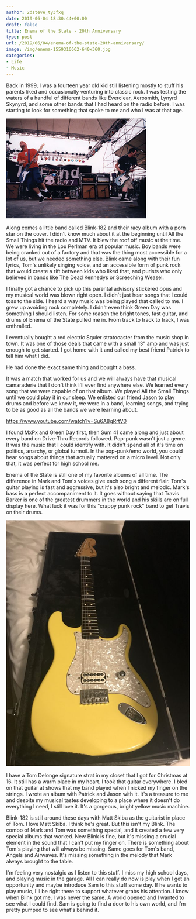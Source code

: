 ```yaml
---
author: 2dsteve_ty3fxq
date: 2019-06-04 18:30:44+00:00
draft: false
title: Enema of the State - 20th Anniversary
type: post
url: /2019/06/04/enema-of-the-state-20th-anniversary/
image: /img/enema-1559316662-640x360.jpg
categories:
- Life
- Music
---
```





Back in 1999, I was a fourteen year old kid still listening mostly to stuff his parents liked and occasionally venturing into classic rock. I was testing the waters of a handful of different bands like Everclear, Aerosmith, Lynyrd Skynyrd, and some other bands that I had heard on the radio before. I was starting to look for something that spoke to me and who I was at that age. 







![](/img//EndFest2.jpg)








Along comes a little band called Blink-182 and their racy album with a porn star on the cover. I didn't know much about it at the beginning until All the Small Things hit the radio and MTV. It blew the roof off music at the time. We were living in the Lou Perlman era of popular music. Boy bands were being cranked out of a factory and that was the thing most accessible for a lot of us, but we needed something else. Blink came along with their fun lyrics, Tom's unlikely singing voice, and an accessible form of punk rock that would create a rift between kids who liked that, and purists who only believed in bands like The Dead Kennedys or Screeching Weasel. 







I finally got a chance to pick up this parental advisory stickered opus and my musical world was blown right open. I didn't just hear songs that I could toss to the side. I heard a way music was being played that called to me. I grew up avoiding rock completely. I didn't even think Green Day was something I should listen. For some reason the bright tones, fast guitar, and drums of Enema of the State pulled me in. From track to track to track, I was enthralled.







I eventually bought a red electric Squier stratocaster from the music shop in town. It was one of those deals that came with a small 13" amp and was just enough to get started. I got home with it and called my best friend Patrick to tell him what I did. 







He had done the exact same thing and bought a bass.







It was a match that worked for us and we will always have that musical camaraderie that I don't think I'll ever find anywhere else. We learned every song that we were capable of on that album. We played All the Small Things until we could play it in our sleep. We enlisted our friend Jason to play drums and before we knew it, we were in a band, learning songs, and trying to be as good as all the bands we were learning about. 








https://www.youtube.com/watch?v=Su6A8gRrtV0








I found MxPx and Green Day first, then Sum 41 came along and just about every band on Drive-Thru Records followed. Pop-punk wasn't just a genre. It was the music that I could identify with. It didn't spend all of it's time on politics, anarchy, or global turmoil. In the pop-punk/emo world, you could hear songs about things that actually mattered on a micro level. Not only that, it was perfect for high school me. 







Enema of the State is still one of my favorite albums of all time. The difference in Mark and Tom's voices give each song a different flair. Tom's guitar playing is fast and aggressive, but it's also bright and melodic. Mark's bass is a perfect accompaniment to it. It goes without saying that Travis Barker is one of the greatest drummers in the world and his skills are on full display here. What luck it was for this "crappy punk rock" band to get Travis on their drums. 







![](/img//tomdelongestrat.jpg)








I have a Tom Delonge signature strat in my closet that I got for Christmas at 16. It still has a warm place in my heart. I took that guitar everywhere. I bled on that guitar at shows that my band played when I nicked my finger on the strings. I wrote an album with Patrick and Jason with it. It's a treasure to me and despite my musical tastes developing to a place where it doesn't do everything I need, I still love it. It's a gorgeous, bright yellow music machine.







Blink-182 is still around these days with Matt Skiba as the guitarist in place of Tom. I love Matt Skiba. I think he's great. But this isn't my Blink. The combo of Mark and Tom was something special, and it created a few very special albums that worked. New Blink is fine, but it's missing a crucial element in the sound that I can't put my finger on. There is something about Tom's playing that will always be missing. Same goes for Tom's band, Angels and Airwaves. It's missing something in the melody that Mark always brought to the table. 







I'm feeling very nostalgic as I listen to this stuff. I miss my high school days, and playing music in the garage. All I can really do now is play when I get an opportunity and maybe introduce Sam to this stuff some day. If he wants to play music, I'll be right there to support whatever grabs his attention. I know when Blink got me, I was never the same. A world opened and I wanted to see what I could find. Sam is going to find a door to his own world, and I'm pretty pumped to see what's behind it.



